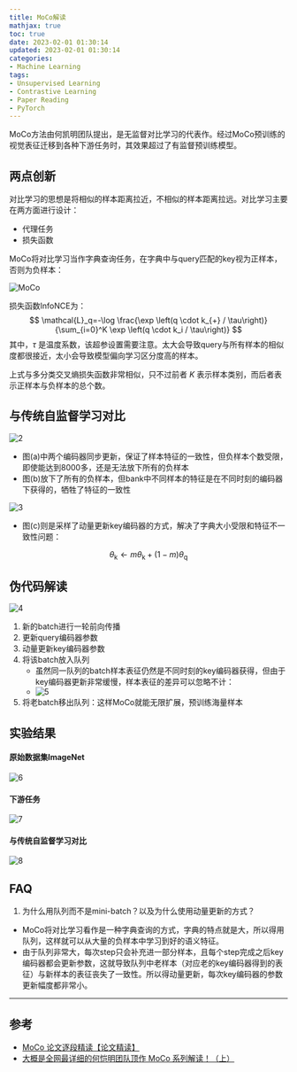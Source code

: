 ```yaml
---
title: MoCo解读
mathjax: true
toc: true
date: 2023-02-01 01:30:14
updated: 2023-02-01 01:30:14
categories:
- Machine Learning
tags:
- Unsupervised Learning
- Contrastive Learning
- Paper Reading
- PyTorch
---
```


MoCo方法由何凯明团队提出，是无监督对比学习的代表作。经过MoCo预训练的视觉表征迁移到各种下游任务时，其效果超过了有监督预训练模型。

<!--more-->

## 两点创新

对比学习的思想是将相似的样本距离拉近，不相似的样本距离拉远。对比学习主要在两方面进行设计：
- 代理任务
- 损失函数

MoCo将对比学习当作字典查询任务，在字典中与query匹配的key视为正样本，否则为负样本：

![MoCo](./MoCo%E8%A7%A3%E8%AF%BB/1.png)

损失函数InfoNCE为：
$$
\mathcal{L}_q=-\log \frac{\exp \left(q \cdot k_{+} / \tau\right)}{\sum_{i=0}^K \exp \left(q \cdot k_i / \tau\right)}
$$
其中，$\tau$ 是温度系数，该超参设置需要注意。太大会导致query与所有样本的相似度都很接近，太小会导致模型偏向学习区分度高的样本。

上式与多分类交叉熵损失函数非常相似，只不过前者 $K$ 表示样本类别，而后者表示正样本与负样本的总个数。

## 与传统自监督学习对比

![2](./MoCo%E8%A7%A3%E8%AF%BB/2.png)

- 图(a)中两个编码器同步更新，保证了样本特征的一致性，但负样本个数受限，即使能达到8000多，还是无法放下所有的负样本
- 图(b)放下了所有的负样本，但bank中不同样本的特征是在不同时刻的编码器下获得的，牺牲了特征的一致性

![3](./MoCo%E8%A7%A3%E8%AF%BB/3.png)

- 图(c)则是采样了动量更新key编码器的方式，解决了字典大小受限和特征不一致性问题：

$$
\theta_{\mathrm{k}} \leftarrow m \theta_{\mathrm{k}}+(1-m) \theta_{\mathrm{q}}
$$

## 伪代码解读
![4](./MoCo%E8%A7%A3%E8%AF%BB/4.png)

1. 新的batch进行一轮前向传播
2. 更新query编码器参数
3. 动量更新key编码器参数
4. 将该batch放入队列
    - 虽然同一队列的batch样本表征仍然是不同时刻的key编码器获得，但由于key编码器更新非常缓慢，样本表征的差异可以忽略不计：
    -  ![5](./MoCo%E8%A7%A3%E8%AF%BB/5.png)
5. 将老batch移出队列：这样MoCo就能无限扩展，预训练海量样本


## 实验结果

#### 原始数据集ImageNet
![6](./MoCo%E8%A7%A3%E8%AF%BB/6.png)

#### 下游任务
![7](./MoCo%E8%A7%A3%E8%AF%BB/7.png)

#### 与传统自监督学习对比
![8](./MoCo%E8%A7%A3%E8%AF%BB/8.png)

## FAQ
1. 为什么用队列而不是mini-batch？以及为什么使用动量更新的方式？

- MoCo将对比学习看作是一种字典查询的方式，字典的特点就是大，所以得用队列，这样就可以从大量的负样本中学习到好的语义特征。
- 由于队列非常大，每次step只会补充进一部分样本，且每个step完成之后key编码器都会更新参数，这就导致队列中老样本（对应老的key编码器得到的表征）与新样本的表征丧失了一致性。所以得动量更新，每次key编码器的参数更新幅度都非常小。

___

## 参考
- [MoCo 论文逐段精读【论文精读】](https://www.bilibili.com/video/BV1C3411s7t9/?spm_id_from=333.999.0.0&vd_source=3f2411263f367ccf993c28b58688c0e7)
- [大概是全网最详细的何恺明团队顶作 MoCo 系列解读！（上）](https://www.cvmart.net/community/detail/5179)